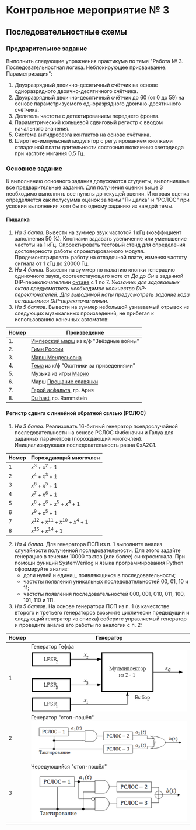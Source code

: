 # Контрольное мероприятие № 3

## Последовательностные схемы

### Предварительное задание

Выполнить следующие упражнения практикума по теме "Работа № 3. Последовательностная логика. Неблокирующее присваивание. Параметризация":

1. Двухразрядный двоично-десятичный счётчик на основе одноразрядного двоично-десятичного счётчика.
2. Двухразрядный двоично-десятичный счётчик до 60 (от 0 до 59) на основе параметризуемого одноразрядного двоично-десятичного счётчика.
3. Делитель частоты с детектированием переднего фронта.
4. Параметрический кольцевой сдвиговый регистр с вводом начального значения.
5. Система антидребезга контактов на основе счётчика.
6. Широтно-импульсный модулятор с регулированием кнопками отладочной платы длительности состояния включения светодиода при частоте мигания 0,5 Гц.

### Основное задание

К выполнению основного задания допускаются студенты, выполнившые все предварительные задания. Для получения оценки выше 3 необходимо выполнить все пункты до текущей оценки. Итоговая оценка определяется как полусумма оценок за темы "Пищалка" и "РСЛОС" при условии выполнения хотя бы по одному заданию из каждой темы.

#### Пищалка

1. *На 3 балла*. Вывести на зуммер звук частотой 1 кГц (коэффициент заполнения 50 %). Кнопками задавать увеличение или уменьшение частоты на 1 кГц. Спроектировать тестовый стенд для определения достоверности работы спроектированного модуля. Продемонстрировать работу на отладочной плате, изменяя частоту сигнала от 1 кГц до 20000 Гц.
2. *На 4 балла*. Вывести на зуммер по нажатию кнопки генерацию одиночного звука, соответствующего ноте от *До* до *Си* в заданной DIP-переключателями [октаве](https://ru.wikipedia.org/wiki/Октавная_система) с 1 по 7. *Указание: для задаваемых октав предусмотреть необходимое количество DIP-переключателей. Для выводимой ноты предусмотреть задание кода оставшимися DIP-переключателями.*
3. *На 5 баллов*. Вывести на зуммер небольшой узнаваемый отрывок из следующих музыкальных произведений, не прибегая к использованию конечных автоматов:

| Номер | Произведение   |
|-------|----------------|
| 1.    | [Имперский марш](https://youtu.be/cNgaPG0HNug) из к/ф "Звёздные войны" |
| 2.    | [Гимн России](https://music.yandex.ru/album/87715/track/787227)    |
| 3.    | [Марш Мендельсона](https://music.yandex.ru/album/10230090/track/28529443) |
| 4.    | [Тема](https://music.yandex.ru/album/2265992/track/20074441)  из к/ф "Охотники за приведениями" |
| 5.    | Музыка из игры [Марио](https://music.yandex.ru/album/2035250/track/18327671) |
| 6.    |  Марш [Прощание славянки](https://music.yandex.ru/album/10603705/track/65502629) |
| 7.    |  [Герой асфальта](https://music.yandex.ru/album/61483/track/575042), гр. Ария |
| 8.    | [Du hast](https://music.yandex.ru/album/7166032/track/22771), гр. Rammstein  |

#### Регистр сдвига с линейной обратной связью (РСЛОС)

1. *На 3 балла*. Реализовать 16-битный генератор псевдослучайной последовательности на основе РСЛОС Фибоначчи и Галуа для заданных параметров (порождающий многочлен). Инициализирующая последовательность равна 0xA2C1.

| Номер | Порождающий многочлен                  |
|-------|----------------------------------------|
| 1     | $x^3+x^2+1$                            |
| 2     | $x^4 + x^3 + 1$                        |
| 3     | $x^6 + x^5 + 1$                        |
| 4     | $x^7 + x^6 + 1$                        |
| 5     | $x^8 + x^6 + x^5 + x^4 + 1$            |
| 6     | $x^9 + x^5 + 1$                        |
| 7     | $x^{12} + x^{11} + x^{10} + x^{4} + 1$ |
| 8     | $x^{15} + x^{14} + 1$                  |

2. *На 4 балла*. Для генератора ПСП из п. 1 выполните анализ случайности полученной последовательности. Для этого задайте генерацию в течении 10000 тактов (или более) синхросигнала. При помощи функций SystemVerilog и языка программирования Python сформируйте анализ:
    - доли нулей и единиц, появляющихся в последовательности;
    - частоты появления уникальных последовательностей 00, 01, 10 и 11;
    - частоты появления последовательностей 000, 001, 010, 011, 100, 101, 110 и 111.
3. *На 5 баллов*. На основе генератора ПСП из п. 1 (в качестстве второго и третьего генераторов возьмите циклически предыдущий и следующий генератор из списка) соберите управляемый генератор и проведите анализ его работы по аналогии с п. 2:

| Номер | Генератор                 |
|-------|---------------------------|
| 1     | Генератор Геффа ![Alt text](files/figure/image.png)          |
| 2     | Генератор "стоп-пошёл" ![Alt text](files/figure/image-5.png)   |
| 3     | Чередующийся "стоп-пошёл" ![Alt text](files/figure/image-3.png) |
